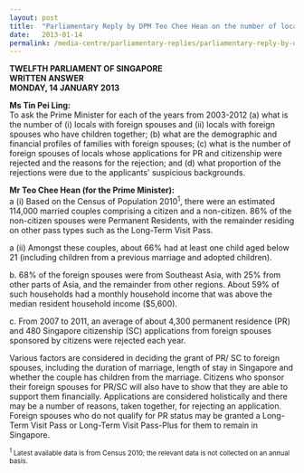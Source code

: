```yaml
---
layout: post
title:  "Parliamentary Reply by DPM Teo Chee Hean on the number of locals with foreign spouses and granting of PR/ SC to foreign spouses"
date:   2013-01-14
permalink: /media-centre/parliamentary-replies/parliamentary-reply-by-dpm-teo-chee-hean-on-the-number-of-locals-with-foreign-spouses-and-granting-of-pr-sc-to-foreign-spouses/
---
```


**TWELFTH PARLIAMENT OF SINGAPORE  
WRITTEN ANSWER  
MONDAY, 14 JANUARY 2013**

**Ms Tin Pei Ling:**   
To ask the Prime Minister for each of the years from 2003-2012 (a) what is the number of (i) locals with foreign spouses and (ii) locals with foreign spouses who have children together; (b) what are the demographic and financial profiles of families with foreign spouses; (c) what is the number of foreign spouses of locals whose applications for PR and citizenship were rejected and the reasons for the rejection; and (d) what proportion of the rejections were due to the applicants' suspicious backgrounds.

**Mr Teo Chee Hean (for the Prime Minister):**  
a (i) Based on the Census of Population 2010<sup>1</sup>, there were an estimated 114,000 married couples comprising a citizen and a non-citizen. 86% of the non-citizen spouses were Permanent Residents, with the remainder residing on other pass types such as the Long-Term Visit Pass.

a (ii) Amongst these couples, about 66% had at least one child aged below 21 (including children from a previous marriage and adopted children).

b. 68% of the foreign spouses were from Southeast Asia, with 25% from other parts of Asia, and the remainder from other regions. About 59% of such households had a monthly household income that was above the median resident household income ($5,600).

c. From 2007 to 2011, an average of about 4,300 permanent residence (PR) and 480 Singapore citizenship (SC) applications from foreign spouses sponsored by citizens were rejected each year.

Various factors are considered in deciding the grant of PR/ SC to foreign spouses, including the duration of marriage, length of stay in Singapore and whether the couple has children from the marriage. Citizens who sponsor their foreign spouses for PR/SC will also have to show that they are able to support them financially. Applications are considered holistically and there may be a number of reasons, taken together, for rejecting an application. Foreign spouses who do not qualify for PR status may be granted a Long-Term Visit Pass or Long-Term Visit Pass-Plus for them to remain in Singapore.

<sub><sup>1</sup> Latest available data is from Census 2010; the relevant data is not collected on an annual basis.<sub>


